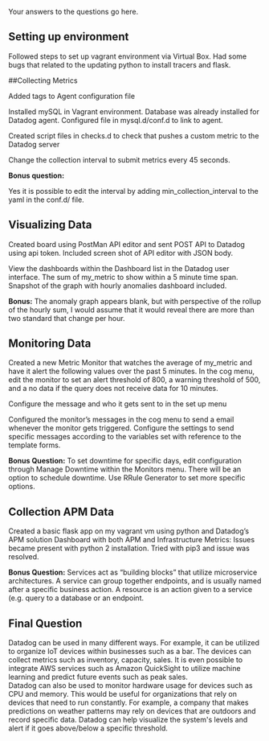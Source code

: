 Your answers to the questions go here.
## Setting up environment

Followed steps to set up vagrant environment via Virtual Box.  Had some bugs that related to the updating python to install tracers and flask.  

##Collecting Metrics

Added tags to Agent configuration file

Installed mySQL in Vagrant environment.  Database was already installed for Datadog agent.  Configured file in mysql.d/conf.d to link to agent.  

Created script files in checks.d to check that pushes a custom metric to the Datadog server

Change the collection interval to submit metrics every 45 seconds. 

**Bonus question:**

Yes it is possible to edit the interval by adding min_collection_interval to the yaml in the conf.d/ file.

## Visualizing Data

Created board using PostMan API editor and sent POST API to Datadog using api token.  Included screen shot of API editor with JSON body. 
      
View the dashboards within the Dashboard list in the Datadog user interface.  The sum of my_metric to show within a 5 minute time span.  Snapshot of the graph with hourly anomalies dashboard included. 

**Bonus:** 
The anomaly graph appears blank, but with perspective of the rollup of the hourly sum, I would assume that it would reveal there are more than two standard that change per hour.   

## Monitoring Data

Created a new Metric Monitor that watches the average of my_metric and have it alert the following values over the past 5 minutes.  In the cog menu, edit the monitor to set an alert threshold of 800, a warning threshold of 500, and a no data if the query does not receive data for 10 minutes. 

Configure the message and who it gets sent to in the set up menu

Configured the monitor’s messages in the cog menu to send a email whenever the monitor gets triggered. Configure the settings to send specific messages according to the variables set with reference to the template forms. 


**Bonus Question:**
To set downtime for specific days, edit configuration through Manage Downtime within the Monitors menu.  There will be an option to schedule downtime. Use RRule Generator to set more specific options.  

## Collection APM Data

Created a basic flask app on my vagrant vm using python and Datadog’s APM solution
Dashboard with both APM and Infrastructure Metrics: Issues became present with python 2 installation.  Tried with pip3 and issue was resolved.  

**Bonus Question:**
Services act as “building blocks” that utilize microservice architectures.  A service can group together endpoints, and is usually named after a specific business action.  A resource is an action given to a service (e.g. query to a database or an endpoint.  

## Final Question 
Datadog can be used in many different ways.  For example, it can be utilized to organize IoT devices within businesses such as a bar.  The devices can collect metrics such as inventory, capacity, sales.  It is even possible to integrate AWS services such as Amazon QuickSight to utilize machine learning and predict future events such as peak sales.  
Datadog can also be used to monitor hardware usage for devices such as CPU and memory.  This would be useful for organizations that rely on devices that need to run constantly.  For example, a company that makes predictions on weather patterns may rely on devices that are outdoors and record specific data.  Datadog can help visualize the system's levels and alert if it goes above/below a specific threshold.  
